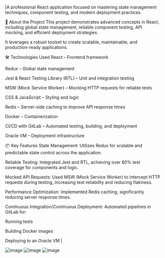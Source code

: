 |A professional React application focused on mastering state management techniques, component testing, and modern deployment practices.

🚀 About the Project
This project demonstrates advanced concepts in React, including global state management, reliable component testing, API mocking, and efficient deployment strategies.

It leverages a robust toolset to create scalable, maintainable, and production-ready applications.

🛠️ Technologies Used
React – Frontend framework

Redux – Global state management

Jest & React Testing Library (RTL) – Unit and integration testing

MSW (Mock Service Worker) – Mocking HTTP requests for reliable tests

CSS & JavaScript – Styling and logic

Redis – Server-side caching to improve API response times

Docker – Containerization

CI/CD with GitLab – Automated testing, building, and deployment

Oracle VM – Deployment infrastructure

📦 Key Features
State Management:
Utilizes Redux for scalable and predictable state control across the application.

Reliable Testing:
Integrated Jest and RTL, achieving over 80% test coverage for components and logic.

Mocked API Requests:
Used MSW (Mock Service Worker) to intercept HTTP requests during testing, increasing test reliability and reducing flakiness.

Performance Optimization:
Implemented Redis caching, significantly reducing server response times.

Continuous Integration/Continuous Deployment:
Automated pipelines in GitLab for:

  Running tests
  
  Building Docker images
  
  Deploying to an Oracle VM |

![image](https://github.com/user-attachments/assets/735eb6bf-4106-423d-ae09-5a29b1469508)
![image](https://github.com/user-attachments/assets/0dd8d28d-1110-4495-9965-687957303a7b)
![image](https://github.com/user-attachments/assets/a8a9eae7-921a-4942-a876-a8e132b15c55)
